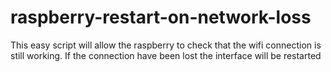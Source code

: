 # raspberry-restart-on-network-loss
This easy script will allow the raspberry to check that the wifi connection is still working. If the connection have been lost the interface will be restarted
